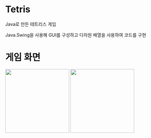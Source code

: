 # Tetris

Java로 만든 테트리스 게임

Java.Swing을 사용해 GUI를 구성하고 다차원 배열을 사용하여 코드를 구현

# 게임 화면
<div>
  <img width="200" src="https://user-images.githubusercontent.com/43393426/50750242-51933e80-1287-11e9-8790-a4c4f1c1f44c.png">
  <img width="200" src="https://user-images.githubusercontent.com/43393426/50750368-dda56600-1287-11e9-8a82-be69bab94431.png">
</div>
